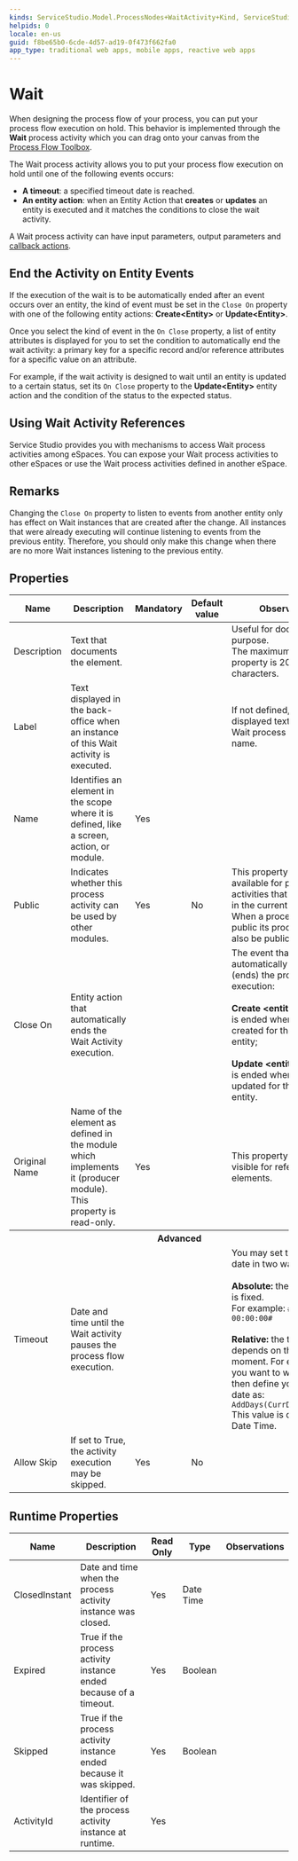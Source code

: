 ```yaml
---
kinds: ServiceStudio.Model.ProcessNodes+WaitActivity+Kind, ServiceStudio.Model.ReferenceWaitActivity+Kind
helpids: 0
locale: en-us
guid: f8be65b0-6cde-4d57-ad19-0f473f662fa0
app_type: traditional web apps, mobile apps, reactive web apps
---
```


# Wait

When designing the process flow of your process, you can put your process flow execution on hold. This behavior is implemented through the **Wait** process activity which you can drag onto your canvas from the [Process Flow Toolbox](<../../../develop/processes/process-flow/process-flow-toolbox.md>).

The Wait process activity allows you to put your process flow execution on hold until one of the following events occurs:

* **A timeout**: a specified timeout date is reached.
* **An entity action**: when an Entity Action that **creates** or **updates** an entity is executed and it matches the conditions to close the wait activity.

A Wait process activity can have input parameters, output parameters and [callback actions](<../../../develop/processes/actions-callback/actions-activities-callback.md>).

## End the Activity on Entity Events

If the execution of the wait is to be automatically ended after an event occurs over an entity, the kind of event must be set in the `Close On` property with one of the following entity actions: **Create&lt;Entity&gt;** or **Update&lt;Entity&gt;**.

Once you select the kind of event in the `On Close` property, a list of entity attributes is displayed for you to set the condition to automatically end the wait activity: a primary key for a specific record and/or reference attributes for a specific value on an attribute.

For example, if the wait activity is designed to wait until an entity is updated to a certain status, set its `On Close` property to the **Update&lt;Entity&gt;** entity action and the condition of the status to the expected status.

## Using Wait Activity References

Service Studio provides you with mechanisms to access Wait process activities among eSpaces. You can expose your Wait process activities to other eSpaces or use the Wait process activities defined in another eSpace.

## Remarks

Changing the `Close On` property to listen to events from another entity only has effect on Wait instances that are created after the change. All instances that were already executing will continue listening to events from the previous entity. Therefore, you should only make this change when there are no more Wait instances listening to the previous entity.

## Properties

<table markdown="1">
<thead>
<tr>
<th>Name</th>
<th>Description</th>
<th>Mandatory</th>
<th>Default value</th>
<th>Observations</th>
</tr>
</thead>
<tbody>
<tr>
<td title="Description">Description</td>
<td>Text that documents the element.</td>
<td></td>
<td></td>
<td>Useful for documentation purpose.<br/>The maximum size of this property is 2000 characters.</td>
</tr>
<tr>
<td title="Label">Label</td>
<td>Text displayed in the back-office when an instance of this Wait activity is executed.</td>
<td></td>
<td></td>
<td>If not defined, the displayed text will be the Wait process activity name.</td>
</tr>
<tr>
<td title="Name">Name</td>
<td>Identifies an element in the scope where it is defined, like a screen, action, or module.</td>
<td>Yes</td>
<td></td>
<td></td>
</tr>
<tr>
<td title="Public">Public</td>
<td>Indicates whether this process activity can be used by other modules.</td>
<td>Yes</td>
<td>No</td>
<td>This property is only available for process activities that were created in the current module. When a process activity is public its process must also be public.</td>
</tr>
<tr>
<td title="Close On">Close On</td>
<td>Entity action that automatically ends the Wait Activity execution.</td>
<td></td>
<td></td>
<td>The event that automatically closes (ends) the process activity execution:<br/><br/>
        <strong>Create &lt;entity&gt;:</strong> the Wait is ended when a record is created for the specified entity;<br/><br/>
        <strong>Update &lt;entity&gt;:</strong> the Wait is ended when a record is updated for the specified entity.</td>
</tr>
<tr>
<td title="Original Name">Original Name</td>
<td>Name of the element as defined in the module which implements it (producer module). This property is read-only.</td>
<td>Yes</td>
<td></td>
<td>This property is only visible for referenced elements.</td>
</tr>
<tr >
<th colspan="5">Advanced</th>
</tr>
<tr>
<td title="Timeout">Timeout</td>
<td>Date and time until the Wait activity pauses the process flow execution.</td>
<td></td>
<td></td>
<td>You may set the timeout date in two ways:<br/><br/>
        <strong>Absolute:</strong> the timeout date is fixed.<br/>
        For example: <code>#2015-01-01 00:00:00#</code><br/><br/>
        <strong>Relative:</strong> the timeout date depends on the current moment.
        For example, if you want to wait a day then define your timeout date as: <code>AddDays(CurrDateTime(),1)</code><br/>
        This value is defined as a Date Time.</td>
</tr>
<tr>
<td title="Allow Skip">Allow Skip</td>
<td>If set to True, the activity execution may be skipped.</td>
<td>Yes</td>
<td>No</td>
<td></td>
</tr>
</tbody>
</table>

## Runtime Properties

<table markdown="1">
<thead>
<tr>
<th>Name</th>
<th>Description</th>
<th>Read Only</th>
<th>Type</th>
<th>Observations</th>
</tr>
</thead>
<tbody>
<tr>
<td>ClosedInstant</td>
<td>Date and time when the process activity instance was closed.</td>
<td>Yes</td>
<td>Date Time</td>
<td></td>
</tr>
<tr>
<td>Expired</td>
<td>True if the process activity instance ended because of a timeout.</td>
<td>Yes</td>
<td>Boolean</td>
<td></td>
</tr>
<tr>
<td>Skipped</td>
<td>True if the process activity instance ended because it was skipped.</td>
<td>Yes</td>
<td>Boolean</td>
<td></td>
</tr>
<tr>
<td>ActivityId</td>
<td>Identifier of the process activity instance at runtime.</td>
<td>Yes</td>
<td></td>
<td></td>
</tr>
</tbody>
</table>

